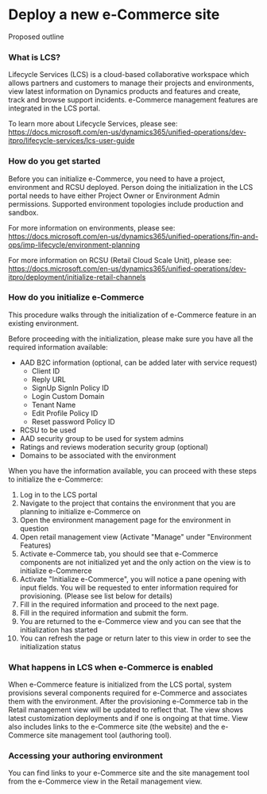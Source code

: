 # Deploy a new e-Commerce site

Proposed outline
### What is LCS?
	
Lifecycle Services (LCS) is a cloud-based collaborative workspace which allows partners and customers to manage their projects and environments, view latest information on Dynamics products and features  and create, track and browse support incidents. e-Commerce management features are integrated in the LCS portal.

To learn more about Lifecycle Services, please see:  https://docs.microsoft.com/en-us/dynamics365/unified-operations/dev-itpro/lifecycle-services/lcs-user-guide
	
### How do you get started

Before you can initialize e-Commerce, you need to have a project, environment and RCSU deployed. Person doing the initialization in the LCS portal needs to have either Project Owner or Environment Admin permissions. Supported environment topologies include production and sandbox.

For more information on environments, please see: https://docs.microsoft.com/en-us/dynamics365/unified-operations/fin-and-ops/imp-lifecycle/environment-planning

For more information on RCSU (Retail Cloud Scale Unit), please see: https://docs.microsoft.com/en-us/dynamics365/unified-operations/dev-itpro/deployment/initialize-retail-channels

### How do you initialize e-Commerce

This procedure walks through the initialization of e-Commerce feature in an existing environment.

Before proceeding with the initialization, please make sure you have all the required information available:
- AAD B2C information (optional, can be added later with service request)
	- Client ID
	- Reply URL
	- SignUp SignIn Policy ID
	- Login Custom Domain
	- Tenant Name
	- Edit Profile Policy ID
	- Reset password Policy ID
- RCSU to be used
- AAD security group to be used for system admins
- Ratings and reviews moderation security group (optional)
- Domains to be associated with the environment

When you have the information available, you can proceed with these steps to initialize the e-Commerce:

1. Log in to the LCS portal
2. Navigate to the project that contains the environment that you are planning to initialize e-Commerce on
3. Open the environment management page for the environment in question
4. Open retail management view (Activate "Manage" under "Environment Features)
5. Activate e-Commerce tab, you should see that e-Commerce components are not initialized yet and the only action on the view is to initialize e-Commerce
6. Activate "Initialize e-Commerce", you will notice a pane opening with input fields. You will be requested to enter information required for provisioning. (Please see list below for details)
7. Fill in the required information and proceed to the next page.
8. Fill in the required information and submit the form.
9. You are returned to the e-Commerce view and you can see that the initialization has started
10. You can refresh the page or return later to this view in order to see the initialization status
	
### What happens in LCS when e-Commerce is enabled

When e-Commerce feature is initialized from the LCS portal, system provisions several components required for e-Commerce and associates them with the environment. After the provisioning e-Commerce tab in the Retail management view will be updated to reflect that. The view shows latest customization deployments and if one is ongoing at that time. View also includes links to the e-Commerce site (the website) and the e-Commerce site management tool (authoring tool).

### Accessing your authoring environment

You can find links to your e-Commerce site and the site management tool from the e-Commerce view in the Retail management view.


